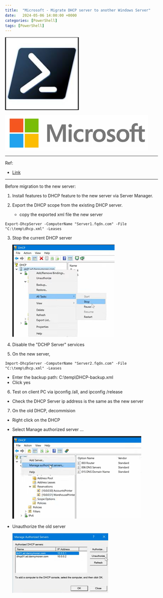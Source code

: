 ```yaml
---
title:  "Microsoft - Migrate DHCP server to another Windows Server"
date:   2024-05-06 14:00:00 +0000
categories: [PowerShell]
tags: [PowerShell]
---
```


![img](/assets/img/ps.png)

![img](/assets/img/ms.png)


---
Ref: 



- [Link](https://www.youtube.com/watch?v=d7Ocqlav5jo)

---

Before migration to the new server:

1. Install features to DHCP feature to the new server via Server Manager.

2. Export the DHCP scope from the existing DHCP server. 
   - copy the exported xml file the new server  

```
Export-DhcpServer -ComputerName "Server1.fqdn.com" -File "C:\temp\dhcp.xml" -Leases
```

3. Stop the current DHCP server

    ![img](/assets/img/dhcp01.png)

4. Disable the "DCHP Server" services

5. On the new server, 

```
Import-DhcpServer -ComputerName "Server2.fqdn.com" -File "C:\temp\dhcp.xml" -Leases
```
- Enter the backup path: C:\temp\DHCP-backup.xml
- Click yes

6. Test on client PC via ipconfig /all, and ipconfig /release
- Check the DHCP Server ip address is the same as the new server

7. On the old DHCP, decommision 
- Right click on the DHCP
- Select Manage authorized server ...

    ![img](/assets/img/dhcp02.png)

- Unauthorize the old server

    ![img](/assets/img/dhcp03.png)



